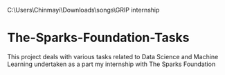 C:\Users\Chinmayi\Downloads\songs\GRIP internship

# The-Sparks-Foundation-Tasks
This project deals with various tasks related to Data Science and Machine Learning undertaken as a part my internship with The Sparks Foundation
